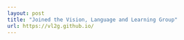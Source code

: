 ```yaml
---
layout: post
title: "Joined the Vision, Language and Learning Group"
url: https://vl2g.github.io/
---
```


